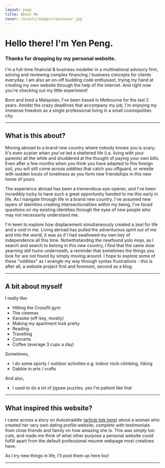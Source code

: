 ```yaml
---
layout: page
title: About Me
cover: /assets/images/vancouver.jpg
---
```


# Hello there! I'm Yen Peng. 


### Thanks for dropping by my personal website.


I'm a full-time financial & business modeller in a multinational advisory firm, solving and reviewing complex financing / business concepts for clients everyday. I am also an on-off budding code enthusiast, trying my hand at creating my own website through the help of the internet. And right now you're checking out my little experiment!

Born and bred a Malaysian, I've been based in Melbourne for the last 2 years. Amidst the crazy deadlines that accompany my job, I'm enjoying my immense freedom as a single professional living in a small cosmopolitan city.


----------


## What is this about?

Moving abroad to a brand new country where nobody knows you is scary. It's even scarier when you've led a sheltered life (i.e. living with your parents) all the while and shuddered at the thought of paying your own bills. Even after a few months when you think you have adapted to this foreign soil, you will still come across oddities that catch you offguard, or wrestle with sudden bouts of loneliness as you form new friendships in this new home of yours.

The experience abroad has been a tremendous eye-opener, and I've been incredibly lucky to have such a great opportunity handed to me this early in life. As I navigate through life in a brand new country, I've assumed new layers of identities creating intersectionalities within my being, I've faced questions on my existing identities through the eyes of new people who may not necessarily understand me. 

I'm keen to explore how displacement simultaneously created a zeal for life and a void in me. Living abroad has pulled the adventurous spirit out of me and into the world, it was as if I had swallowed my own key of independence all this time. Notwithstanding the newfound yolo mojo, as I search and search to belong in this new country, I find that the same slow yearning still hums underneath, a reminder that sometimes the things you look for are not found by simply moving around. I hope to explore some of these "oddities" as I wrangle my way through syntax frustrations - this is after all, a website project first and foremost, second as a blog.


----------


## A bit about myself

I really like:
* Hitting the Crossfit gym 
* The cinemas
* Karaoke (off-key, mostly)
* Making my apartment look pretty
* Reading
* Travelling 
* Concerts
* Coffee (average 3 cups a day)

Sometimes,
* I do some sporty / outdoor activities e.g. indoor rock-climbing, hiking
* Dabble in arts / crafts 

And also,
* I used to do a lot of jigsaw puzzles, yes I'm patient like that


----------


## What inspired this website?


I came across a story on Autostraddle ([article link here](https://www.autostraddle.com/this-lesbian-made-her-own-dating-website-and-it-will-blow-you-away-378346/)) about a woman who created her very own dating profile website, complete with testimonials from close friends and family on how amazing she is. This was simply too cute, and made me think of what other purpose a personal website could fulfill apart from the default professional resume webpage most creatives have.


As I try new things in life, I'll post them up here too!

----------
